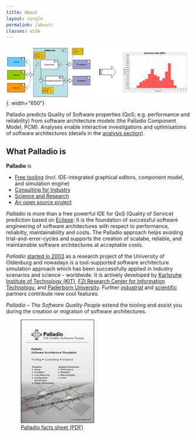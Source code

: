 ```yaml
---
title: About
layout: single
permalink: /about/
classes: wide
---
```


![Webserver Example](/assets/images/about/webserver_example.png){: width="650"}

Palladio predicts Quality of Software properties (QoS; e.g. performance and reliability) from software architecture models (the Palladio Component Model, PCM). Analyses enable interactive investigations and optimisations of software architectures (details in the [analysis section](/analysis)).

## What Palladio is

**Palladio** is

- [Free tooling](/tools) (incl. IDE-integrated graphical editors, component model, and simulation engine)
- [Consulting for Industry](/consulting)
- [Science and Research](/science)
- [An open source project](/about/community)

*Palladio* is more than a free powerful IDE for QoS (Quality of Service) prediction based on [Eclipse](http://www.eclipse.org/): It is the foundation of successful software engineering of software architectures with respect to performance, reliabilty, maintainability and costs. The Palladio approach helps avoiding trial-and-error-cycles and supports the creation of scalabe, reliable, and maintainable software architectures at acceptable costs.

*Palladio* [started in 2003](/about/history/) as a research project of the University of Oldenburg and nowadays is a tool-supported software architecture simulation approach which has been successfully applied in industry scenarios and science – worldwide. It is actively developed by [Karlsruhe Institute of Technology (KIT)](http://www.kit.edu/english/), [FZI Research Center for Information Technology](http://www.fzi.de/en), and [Paderborn University](http://www.cs.uni-paderborn.de/). Further [industrial](/consulting/references) and [scientific](/science/partners/#research-partners) partners contribute new cool features.

*Palladio – The Software Quality People* extend the tooling and assist you during the creation or migration of software architectures.

<figure>
<a href="/assets/files/Palladio-Software-Architecture-Simulator.pdf">
    <div>
    <img src="/assets/images/about/software_architecture_simulator_cover.png" style="width: 200px;">
    <figcaption>Palladio facts sheet (PDF)</figcaption>
    </div>
</a>
</figure>
